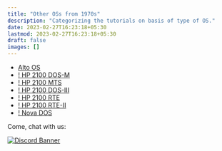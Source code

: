 ```yaml
---
title: "Other OSs from 1970s"
description: "Categorizing the tutorials on basis of type of OS."
date: 2023-02-27T16:23:18+05:30
lastmod: 2023-02-27T16:23:18+05:30
draft: false
images: []
---
```


- [Alto OS](/1970s/1973/alto-os/)
- [! HP 2100 DOS-M](/1970s/1970/hp2100dos-m/)
- [! HP 2100 MTS](/1970s/1971/hp2100mts/)
- [! HP 2100 DOS-III](/1970s/1973/hp2100dos-iii/)
- [! HP 2100 RTE](/1970s/1973/hp2100rte/)
- [! HP 2100 RTE-II](/1970s/1975/hp2100rte-ii/)
- [! Nova DOS](/1970s/1970/nova-dos/)

<div class="container justify-content-center text-center">
  <p>Come, chat with us:</p>
  <a href="https://chat.virtualhub.eu.org"><img src="https://discordapp.com/api/guilds/1176107431013646357/widget.png?style=banner2" alt="Discord Banner"/></a>
</div>
